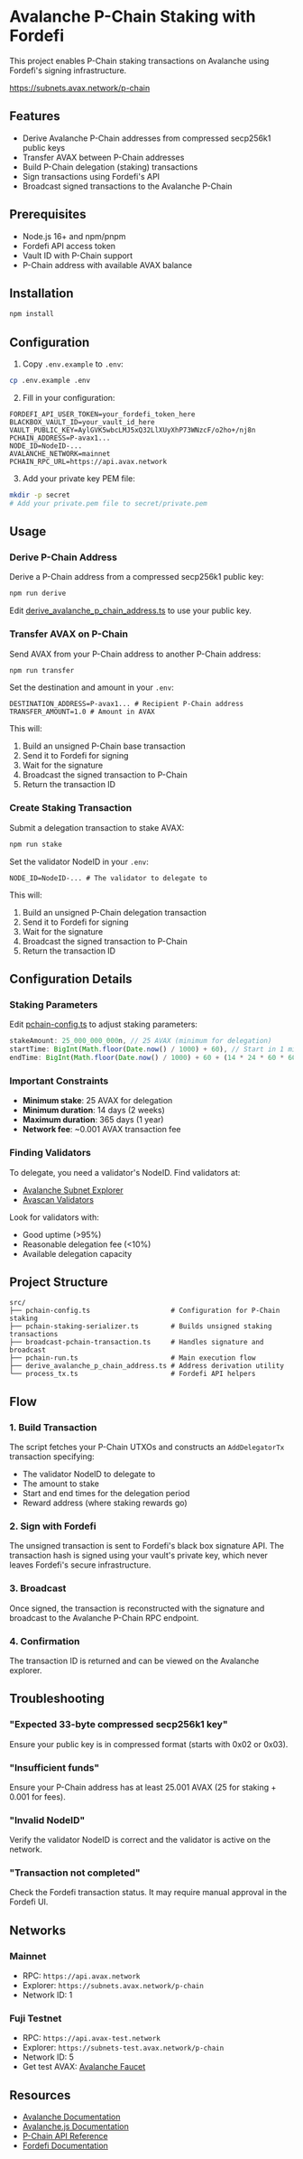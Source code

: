# Avalanche P-Chain Staking with Fordefi

This project enables P-Chain staking transactions on Avalanche using Fordefi's signing infrastructure.

https://subnets.avax.network/p-chain

## Features

- Derive Avalanche P-Chain addresses from compressed secp256k1 public keys
- Transfer AVAX between P-Chain addresses
- Build P-Chain delegation (staking) transactions
- Sign transactions using Fordefi's API
- Broadcast signed transactions to the Avalanche P-Chain

## Prerequisites

- Node.js 16+ and npm/pnpm
- Fordefi API access token
- Vault ID with P-Chain support
- P-Chain address with available AVAX balance

## Installation

```bash
npm install
```

## Configuration

1. Copy `.env.example` to `.env`:
```bash
cp .env.example .env
```

2. Fill in your configuration:
```env
FORDEFI_API_USER_TOKEN=your_fordefi_token_here
BLACKBOX_VAULT_ID=your_vault_id_here
VAULT_PUBLIC_KEY=AylGVK5wbcLMJ5xQ32LlXUyXhP73WNzcF/o2ho+/nj8n
PCHAIN_ADDRESS=P-avax1...
NODE_ID=NodeID-...
AVALANCHE_NETWORK=mainnet
PCHAIN_RPC_URL=https://api.avax.network
```

3. Add your private key PEM file:
```bash
mkdir -p secret
# Add your private.pem file to secret/private.pem
```

## Usage

### Derive P-Chain Address

Derive a P-Chain address from a compressed secp256k1 public key:

```bash
npm run derive
```

Edit [derive_avalanche_p_chain_address.ts](src/derive_avalanche_p_chain_address.ts) to use your public key.

### Transfer AVAX on P-Chain

Send AVAX from your P-Chain address to another P-Chain address:

```bash
npm run transfer
```

Set the destination and amount in your `.env`:
```env
DESTINATION_ADDRESS=P-avax1... # Recipient P-Chain address
TRANSFER_AMOUNT=1.0 # Amount in AVAX
```

This will:
1. Build an unsigned P-Chain base transaction
2. Send it to Fordefi for signing
3. Wait for the signature
4. Broadcast the signed transaction to P-Chain
5. Return the transaction ID

### Create Staking Transaction

Submit a delegation transaction to stake AVAX:

```bash
npm run stake
```

Set the validator NodeID in your `.env`:
```env
NODE_ID=NodeID-... # The validator to delegate to
```

This will:
1. Build an unsigned P-Chain delegation transaction
2. Send it to Fordefi for signing
3. Wait for the signature
4. Broadcast the signed transaction to P-Chain
5. Return the transaction ID

## Configuration Details

### Staking Parameters

Edit [pchain-config.ts](src/pchain-config.ts) to adjust staking parameters:

```typescript
stakeAmount: 25_000_000_000n, // 25 AVAX (minimum for delegation)
startTime: BigInt(Math.floor(Date.now() / 1000) + 60), // Start in 1 minute
endTime: BigInt(Math.floor(Date.now() / 1000) + 60 + (14 * 24 * 60 * 60)), // 14 days minimum
```

### Important Constraints

- **Minimum stake**: 25 AVAX for delegation
- **Minimum duration**: 14 days (2 weeks)
- **Maximum duration**: 365 days (1 year)
- **Network fee**: ~0.001 AVAX transaction fee

### Finding Validators

To delegate, you need a validator's NodeID. Find validators at:
- [Avalanche Subnet Explorer](https://subnets.avax.network)
- [Avascan Validators](https://avascan.info/staking/validators)

Look for validators with:
- Good uptime (>95%)
- Reasonable delegation fee (<10%)
- Available delegation capacity

## Project Structure

```
src/
├── pchain-config.ts                    # Configuration for P-Chain staking
├── pchain-staking-serializer.ts        # Builds unsigned staking transactions
├── broadcast-pchain-transaction.ts     # Handles signature and broadcast
├── pchain-run.ts                       # Main execution flow
├── derive_avalanche_p_chain_address.ts # Address derivation utility
└── process_tx.ts                       # Fordefi API helpers
```

## Flow

### 1. Build Transaction
The script fetches your P-Chain UTXOs and constructs an `AddDelegatorTx` transaction specifying:
- The validator NodeID to delegate to
- The amount to stake
- Start and end times for the delegation period
- Reward address (where staking rewards go)

### 2. Sign with Fordefi
The unsigned transaction is sent to Fordefi's black box signature API. The transaction hash is signed using your vault's private key, which never leaves Fordefi's secure infrastructure.

### 3. Broadcast
Once signed, the transaction is reconstructed with the signature and broadcast to the Avalanche P-Chain RPC endpoint.

### 4. Confirmation
The transaction ID is returned and can be viewed on the Avalanche explorer.

## Troubleshooting

### "Expected 33-byte compressed secp256k1 key"
Ensure your public key is in compressed format (starts with 0x02 or 0x03).

### "Insufficient funds"
Ensure your P-Chain address has at least 25.001 AVAX (25 for staking + 0.001 for fees).

### "Invalid NodeID"
Verify the validator NodeID is correct and the validator is active on the network.

### "Transaction not completed"
Check the Fordefi transaction status. It may require manual approval in the Fordefi UI.

## Networks

### Mainnet
- RPC: `https://api.avax.network`
- Explorer: `https://subnets.avax.network/p-chain`
- Network ID: 1

### Fuji Testnet
- RPC: `https://api.avax-test.network`
- Explorer: `https://subnets-test.avax.network/p-chain`
- Network ID: 5
- Get test AVAX: [Avalanche Faucet](https://faucet.avax.network/)

## Resources

- [Avalanche Documentation](https://docs.avax.network/)
- [Avalanche.js Documentation](https://github.com/ava-labs/avalanchejs)
- [P-Chain API Reference](https://docs.avax.network/reference/avalanchego/p-chain/api)
- [Fordefi Documentation](https://docs.fordefi.com/)
